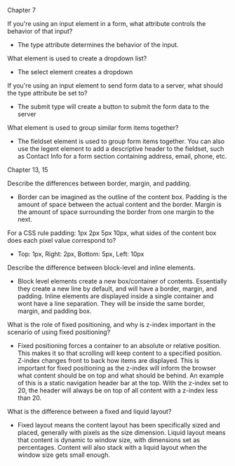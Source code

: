 Chapter 7

If you're using an input element in a form, what attribute controls the behavior of that input?

- The type attribute determines the behavior of the input.

What element is used to create a dropdown list?

- The select element creates a dropdown

If you're using an input element to send form data to a server, what should the type attribute be set to?

- The submit type will create a button to submit the form data to the server

What element is used to group similar form items together?

- The fieldset element is used to group form items together. You can also use the legent element to add a descriptive header to the fieldset, such as Contact Info for a form section containing address, email, phone, etc.


Chapter 13, 15

Describe the differences between border, margin, and padding.

- Border can be imagined as the outline of the content box. Padding is the amount of space between the actual content and the border. Margin is the amount of space surrounding the border from one margin to the next.

For a CSS rule padding: 1px 2px 5px 10px, what sides of the content box does each pixel value correspond to?

- Top: 1px, Right: 2px, Bottom: 5px, Left: 10px

Describe the difference between block-level and inline elements.

- Block level elements create a new box/container of contents. Essentially they create a new line by default, and will have a border, margin, and padding. Inline elements are displayed inside a single container and wont have a line separation. They will be inside the same border, margin, and padding box.

What is the role of fixed positioning, and why is z-index important in the scenario of using fixed positioning?

- Fixed positioning forces a container to an absolute or relative position. This makes it so that scrolling will keep content to a specified position. Z-index changes front to back how items are displayed. This is important for fixed positioning as the z-index will inform the browser what content should be on top and what should be behind. An example of this is a static navigation header bar at the top. With the z-index set to 20, the header will always be on top of all content with a z-index less than 20.

What is the difference between a fixed and liquid layout?

- Fixed layout means the content layout has been specifically sized and placed, generally with pixels as the size dimension. Liquid layout means that content is dynamic to window size, with dimensions set as percentages. Content will also stack with a liquid layout when the window size gets small enough.
